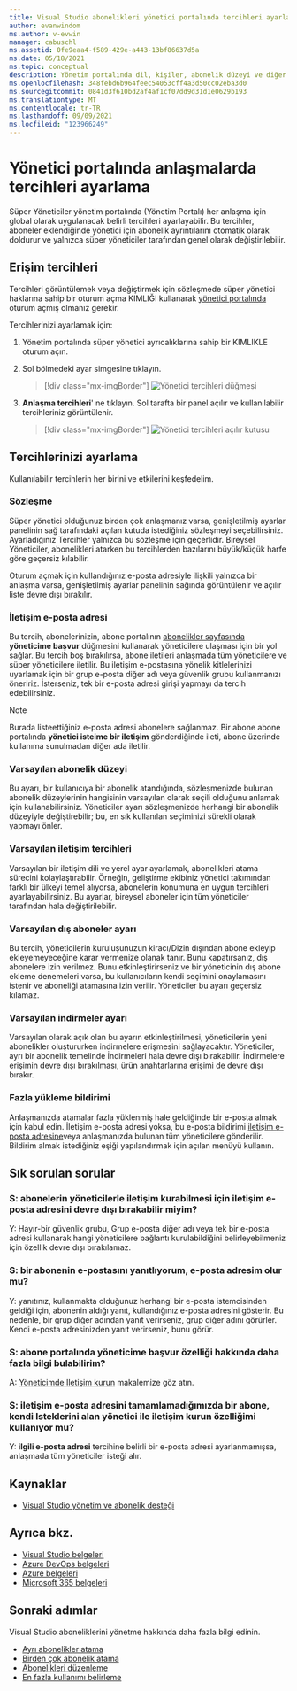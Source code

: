```yaml
---
title: Visual Studio abonelikleri yönetici portalında tercihleri ayarlama
author: evanwindom
ms.author: v-evwin
manager: cabuschl
ms.assetid: 0fe9eaa4-f589-429e-a443-13bf86637d5a
ms.date: 05/18/2021
ms.topic: conceptual
description: Yönetim portalında dil, kişiler, abonelik düzeyi ve diğer kullanıcılara yönelik tercihleri ayarlama hakkında bilgi edinin
ms.openlocfilehash: 348febd6b964feec54053cff4a3d50cc02eba3d0
ms.sourcegitcommit: 0841d3f610bd2af4af1cf07dd9d31d1e0629b193
ms.translationtype: MT
ms.contentlocale: tr-TR
ms.lasthandoff: 09/09/2021
ms.locfileid: "123966249"
---
```

# <a name="set-preferences-for-your-agreements-in-the-admin-portal"></a>Yönetici portalında anlaşmalarda tercihleri ayarlama
Süper Yöneticiler yönetim portalında (Yönetim Portalı) her anlaşma için global olarak uygulanacak belirli tercihleri ayarlayabilir.  Bu tercihler, aboneler eklendiğinde yönetici için abonelik ayrıntılarını otomatik olarak doldurur ve yalnızca süper yöneticiler tarafından genel olarak değiştirilebilir.  

## <a name="access-preferences"></a>Erişim tercihleri
Tercihleri görüntülemek veya değiştirmek için sözleşmede süper yönetici haklarına sahip bir oturum açma KIMLIĞI kullanarak [yönetici portalında](https://manage.visualstudio.com) oturum açmış olmanız gerekir.  

Tercihlerinizi ayarlamak için:
1. Yönetim portalında süper yönetici ayrıcalıklarına sahip bir KIMLIKLE oturum açın.
2. Sol bölmedeki ayar simgesine tıklayın.
   > [!div class="mx-imgBorder"]
   > ![Yönetici tercihleri düğmesi](_img/admin-preferences/admin-preferences-button.png "Tercihleri Yönet ' e tıklayarak yöneticileri görüntüleyin")

3. **Anlaşma tercihleri**' ne tıklayın.
Sol tarafta bir panel açılır ve kullanılabilir tercihleriniz görüntülenir. 

   > [!div class="mx-imgBorder"]
   > ![Yönetici tercihleri açılır kutusu](_img/admin-preferences/admin-preferences-flyout-2.png "Tercihlerinizi ayarlayın ve Kaydet ' e tıklayın.")

## <a name="set-your-preferences"></a>Tercihlerinizi ayarlama
Kullanılabilir tercihlerin her birini ve etkilerini keşfedelim. 

### <a name="agreement"></a>Sözleşme
Süper yönetici olduğunuz birden çok anlaşmanız varsa, genişletilmiş ayarlar panelinin sağ tarafındaki açılan kutuda istediğiniz sözleşmeyi seçebilirsiniz.  Ayarladığınız Tercihler yalnızca bu sözleşme için geçerlidir.  Bireysel Yöneticiler, abonelikleri atarken bu tercihlerden bazılarını büyük/küçük harfe göre geçersiz kılabilir. 

Oturum açmak için kullandığınız e-posta adresiyle ilişkili yalnızca bir anlaşma varsa, genişletilmiş ayarlar panelinin sağında görüntülenir ve açılır liste devre dışı bırakılır. 

### <a name="contact-email-address"></a>İletişim e-posta adresi
Bu tercih, abonelerinizin, abone portalının [abonelikler sayfasında](https://my.visualstudio.com/subscriptions) **yöneticime başvur** düğmesini kullanarak yöneticilere ulaşması için bir yol sağlar.  Bu tercih boş bırakılırsa, abone iletileri anlaşmada tüm yöneticilere ve süper yöneticilere iletilir.  Bu iletişim e-postasına yönelik kitlelerinizi uyarlamak için bir grup e-posta diğer adı veya güvenlik grubu kullanmanızı öneririz. İsterseniz, tek bir e-posta adresi girişi yapmayı da tercih edebilirsiniz.

> [!NOTE]
> Burada listeettiğiniz e-posta adresi abonelere sağlanmaz.  Bir abone abone portalında **yönetici isteime bir iletişim** gönderdiğinde ileti, abone üzerinde kullanıma sunulmadan diğer ada iletilir. 

### <a name="default-subscription-level"></a>Varsayılan abonelik düzeyi
Bu ayarı, bir kullanıcıya bir abonelik atandığında, sözleşmenizde bulunan abonelik düzeylerinin hangisinin varsayılan olarak seçili olduğunu anlamak için kullanabilirsiniz.  Yöneticiler ayarı sözleşmenizde herhangi bir abonelik düzeyiyle değiştirebilir; bu, en sık kullanılan seçiminizi sürekli olarak yapmayı önler. 

### <a name="default-communication-preferences"></a>Varsayılan iletişim tercihleri
Varsayılan bir iletişim dili ve yerel ayar ayarlamak, abonelikleri atama sürecini kolaylaştırabilir.  Örneğin, geliştirme ekibiniz yönetici takımından farklı bir ülkeyi temel alıyorsa, abonelerin konumuna en uygun tercihleri ayarlayabilirsiniz. Bu ayarlar, bireysel aboneler için tüm yöneticiler tarafından hala değiştirilebilir. 

### <a name="default-external-subscribers-setting"></a>Varsayılan dış aboneler ayarı
Bu tercih, yöneticilerin kuruluşunuzun kiracı/Dizin dışından abone ekleyip ekleyemeyeceğine karar vermenize olanak tanır.  Bunu kapatırsanız, dış abonelere izin verilmez.  Bunu etkinleştirirseniz ve bir yöneticinin dış abone ekleme denemeleri varsa, bu kullanıcıların kendi seçimini onaylamasını istenir ve aboneliği atamasına izin verilir. Yöneticiler bu ayarı geçersiz kılamaz. 

### <a name="default-downloads-setting"></a>Varsayılan indirmeler ayarı
Varsayılan olarak açık olan bu ayarın etkinleştirilmesi, yöneticilerin yeni abonelikler oluştururken indirmelere erişmesini sağlayacaktır.  Yöneticiler, ayrı bir abonelik temelinde İndirmeleri hala devre dışı bırakabilir.  İndirmelere erişimin devre dışı bırakılması, ürün anahtarlarına erişimi de devre dışı bırakır.  

### <a name="overallocation-notification"></a>Fazla yükleme bildirimi 
Anlaşmanızda atamalar fazla yüklenmiş hale geldiğinde bir e-posta almak için kabul edin. İletişim e-posta adresi yoksa, bu e-posta bildirimi [iletişim e-posta adresine](admin-preferences.md#contact-email-address)veya anlaşmanızda bulunan tüm yöneticilere gönderilir. Bildirim almak istediğiniz eşiği yapılandırmak için açılan menüyü kullanın. 

 
## <a name="frequently-asked-questions"></a>Sık sorulan sorular
### <a name="q--can-i-disable-the-contact-email-address-so-subscribers-cannot-contact-admins"></a>S: abonelerin yöneticilerle iletişim kurabilmesi için **iletişim e-posta adresini** devre dışı bırakabilir miyim?
Y: Hayır-bir güvenlik grubu, Grup e-posta diğer adı veya tek bir e-posta adresi kullanarak hangi yöneticilere bağlantı kurulabildiğini belirleyebilmeniz için özellik devre dışı bırakılamaz.

### <a name="q-if-i-answer-a-subscribers-email-will-they-have-my-email-address"></a>S: bir abonenin e-postasını yanıtlıyorum, e-posta adresim olur mu?
Y: yanıtınız, kullanmakta olduğunuz herhangi bir e-posta istemcisinden geldiği için, abonenin aldığı yanıt, kullandığınız e-posta adresini gösterir.  Bu nedenle, bir grup diğer adından yanıt verirseniz, grup diğer adını görürler.  Kendi e-posta adresinizden yanıt verirseniz, bunu görür.  

### <a name="q-where-can-i-find-out-more-about-the-contact-my-admin-feature-in-the-subscriber-portal"></a>S: abone portalında **yöneticime başvur** özelliği hakkında daha fazla bilgi bulabilirim?
A: [Yöneticimde Iletişim kurun](contact-my-admin.md) makalemize göz atın. 

### <a name="q-if-we-dont-complete-the-contact-email-address-and-a-subscriber-uses-the-contact-my-admin-feature-who-receives-their-request"></a>S: **iletişim e-posta adresini** tamamlamadığımızda bir abone, kendi Isteklerini alan **yönetici ile iletişim kurun özelliğimi** kullanıyor mu?
Y: **ilgili e-posta adresi** tercihine belirli bir e-posta adresi ayarlanmamışsa, anlaşmada tüm yöneticiler isteği alır. 

## <a name="resources"></a>Kaynaklar
- [Visual Studio yönetim ve abonelik desteği](https://aka.ms/vsadminhelp)

## <a name="see-also"></a>Ayrıca bkz.
- [Visual Studio belgeleri](/visualstudio/)
- [Azure DevOps belgeleri](/azure/devops/)
- [Azure belgeleri](/azure/)
- [Microsoft 365 belgeleri](/microsoft-365/)

## <a name="next-steps"></a>Sonraki adımlar
Visual Studio aboneliklerini yönetme hakkında daha fazla bilgi edinin.
- [Ayrı abonelikler atama](assign-license.md)
- [Birden çok abonelik atama](assign-license-bulk.md)
- [Abonelikleri düzenleme](edit-license.md)
- [En fazla kullanımı belirleme](maximum-usage.md)